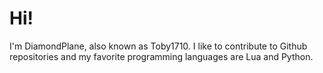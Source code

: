 # Hi!
I'm DiamondPlane, also known as Toby1710. I like to contribute to Github repositories and my favorite programming languages are Lua and Python.
